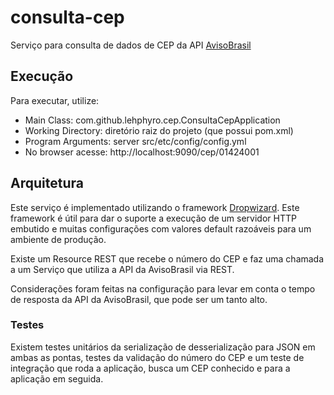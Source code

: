 # consulta-cep
Serviço para consulta de dados de CEP da API [AvisoBrasil](http://avisobrasil.com.br/correio-control/api-de-consulta-de-cep/)

## Execução
Para executar, utilize:
 * Main Class: com.github.lehphyro.cep.ConsultaCepApplication
 * Working Directory: diretório raiz do projeto (que possui pom.xml)
 * Program Arguments: server src/etc/config/config.yml
 * No browser acesse: http://localhost:9090/cep/01424001

## Arquitetura
Este serviço é implementado utilizando o framework [Dropwizard](http://www.dropwizard.io/). Este framework é útil para
dar o suporte a execução de um servidor HTTP embutido e muitas configurações com valores default razoáveis para um
ambiente de produção.

Existe um Resource REST que recebe o número do CEP e faz uma chamada a um Serviço
que utiliza a API da AvisoBrasil via REST.

Considerações foram feitas na configuração para levar em conta o tempo de resposta da API da AvisoBrasil,
que pode ser um tanto alto.

### Testes
Existem testes unitários da serialização de desserialização para JSON em ambas as pontas, testes da validação
do número do CEP e um teste de integração que roda a aplicação, busca um CEP conhecido e para a aplicação em seguida.
